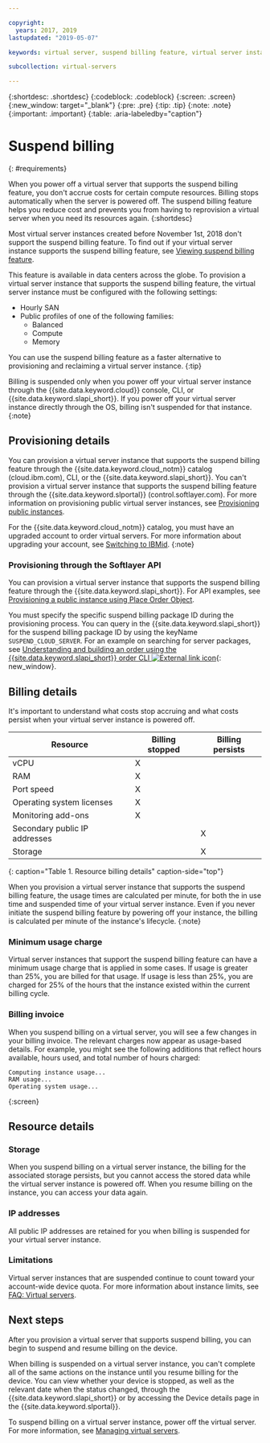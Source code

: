```yaml
---

copyright:
  years: 2017, 2019
lastupdated: "2019-05-07"

keywords: virtual server, suspend billing feature, virtual server instances, suspend billing

subcollection: virtual-servers

---
```


{:shortdesc: .shortdesc}
{:codeblock: .codeblock}
{:screen: .screen}
{:new_window: target="_blank"}
{:pre: .pre}
{:tip: .tip}
{:note: .note}
{:important: .important}
{:table: .aria-labeledby="caption"}

# Suspend billing
{: #requirements}

When you power off a virtual server that supports the suspend billing feature, you don't accrue costs for certain compute resources. Billing stops automatically when the server is powered off. The suspend billing feature helps you reduce cost and prevents you from having to reprovision a virtual server when you need its resources again.
{:shortdesc}

Most virtual server instances created before November 1st, 2018 don't support the suspend billing feature. To find out if your virtual server instance supports the suspend billing feature, see [Viewing suspend billing feature](/docs/vsi?topic=virtual-servers-viewing-suspend-billing-feature).

This feature is available in data centers across the globe. To provision a virtual server instance that supports the suspend billing feature, the virtual server instance must be configured with the following settings:

* Hourly SAN
* Public profiles of one of the following families:
  * Balanced
  * Compute
  * Memory

You can use the suspend billing feature as a faster alternative to provisioning and reclaiming a virtual server instance.
{:tip}

Billing is suspended only when you power off your virtual server instance through the {{site.data.keyword.cloud}} console, CLI, or {{site.data.keyword.slapi_short}}. If you power off your virtual server instance directly through the OS, billing isn't suspended for that instance.
{:note}

## Provisioning details

You can provision a virtual server instance that supports the suspend billing feature through the {{site.data.keyword.cloud_notm}} catalog (cloud.ibm.com), CLI, or the {{site.data.keyword.slapi_short}}. You can't provision a virtual server instance that supports the suspend billing feature through the {{site.data.keyword.slportal}} (control.softlayer.com). For more information on provisioning public virtual server instances, see [Provisioning public instances](/docs/vsi?topic=virtual-servers-ordering-vs-public#ordering-vs-public).

For the {{site.data.keyword.cloud_notm}} catalog, you must have an upgraded account to order virtual servers. For more information about upgrading your account, see [Switching to IBMid](/docs/account?topic=account-unifyingaccounts#unifyingaccounts).
{:note}

### Provisioning through the Softlayer API
You can provision a virtual server instance that supports the suspend billing feature through the {{site.data.keyword.slapi_short}}. For API examples, see [Provisioning a public instance using Place Order Object](/docs/vsi?topic=virtual-servers-api-rest-public#provisioning-a-public-instance-using-place-order-object).

You must specify the specific suspend billing package ID during the provisioning process. You can query in the {{site.data.keyword.slapi_short}} for the suspend billing package ID by using the keyName `SUSPEND_CLOUD_SERVER`. For an example on searching for server packages, see [Understanding and building an order using the {{site.data.keyword.slapi_short}} order CLI ![External link icon](../icons/launch-glyph.svg "External link icon")](https://softlayer.github.io/article/understanding-ordering/){: new_window}.

## Billing details

It's important to understand what costs stop accruing and what costs persist when your virtual server instance is powered off.

| Resource                      | Billing stopped   | Billing persists |
| ----------------------------- | ----------------- | ---------------- |
| vCPU                          |          X        |                  |
| RAM                           |          X        |                  |
| Port speed                    |          X        |                  |
| Operating system licenses     |          X        |                  |
| Monitoring add-ons            |          X        |                  |
| Secondary public IP addresses |                   |         X        |
| Storage                       |                   |         X        |
{: caption="Table 1. Resource billing details" caption-side="top"}   

When you provision a virtual server instance that supports the suspend billing feature, the usage times are calculated per minute, for both the in use time and suspended time of your virtual server instance. Even if you never initiate the suspend billing feature by powering off your instance, the billing is calculated per minute of the instance's lifecycle.
{:note}

### Minimum usage charge
Virtual server instances that support the suspend billing feature can have a minimum usage charge that is applied in some cases. If usage is greater than 25%, you are billed for that usage. If usage is less than 25%, you are charged for 25% of the hours that the instance existed within the current billing cycle.

### Billing invoice
When you suspend billing on a virtual server, you will see a few changes in your billing invoice. The relevant charges now appear as usage-based details. For example, you might see the following additions that reflect hours available, hours used, and total number of hours charged:

```
Computing instance usage...
RAM usage...
Operating system usage...
```
{:screen}

## Resource details

### Storage

When you suspend billing on a virtual server instance, the billing for the associated storage persists, but you cannot access the stored data while the virtual server instance is powered off. When you resume billing on the instance, you can access your data again.

### IP addresses

All public IP addresses are retained for you when billing is suspended for your virtual server instance.

### Limitations

Virtual server instances that are suspended continue to count toward your account-wide device quota. For more information about instance limits, see [FAQ: Virtual servers](/docs/vsi?topic=virtual-servers-faqs-virtual-servers#concurrent).

## Next steps
After you provision a virtual server that supports suspend billing, you can begin to suspend and resume billing on the device.

When billing is suspended on a virtual server instance, you can't complete all of the same actions on the instance until you resume billing for the device. You can view whether your device is stopped, as well as the relevant date when the status changed, through the {{site.data.keyword.slapi_short}} or by accessing the Device details page in the {{site.data.keyword.slportal}}.

To suspend billing on a virtual server instance, power off the virtual server. For more information, see [Managing virtual servers](/docs/vsi?topic=virtual-servers-managing-virtual-servers).
